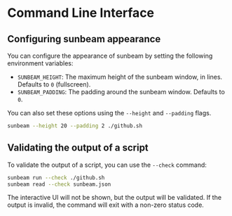 # Command Line Interface

## Configuring sunbeam appearance

You can configure the appearance of sunbeam by setting the following environment variables:

- `SUNBEAM_HEIGHT`: The maximum height of the sunbeam window, in lines. Defaults to `0` (fullscreen).
- `SUNBEAM_PADDING`: The padding around the sunbeam window. Defaults to `0`.

You can also set these options using the `--height` and `--padding` flags.

```bash
sunbeam --height 20 --padding 2 ./github.sh
```

## Validating the output of a script

To validate the output of a script, you can use the `--check` command:

```bash
sunbeam run --check ./github.sh
sunbeam read --check sunbeam.json
```

The interactive UI will not be shown, but the output will be validated. If the output is invalid, the command will exit with a non-zero status code.
